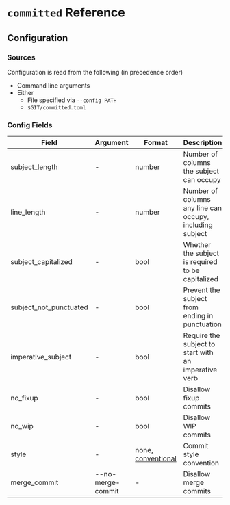 # `committed` Reference

## Configuration

### Sources

Configuration is read from the following (in precedence order)

- Command line arguments
- Either
  - File specified via `--config PATH`
  - `$GIT/committed.toml`

### Config Fields

| Field                  | Argument          | Format | Description |
|------------------------|-------------------|--------|-------------|
| subject_length         | \-                | number | Number of columns the subject can occupy |
| line_length            | \-                | number | Number of columns any line can occupy, including subject |
| subject_capitalized    | \-                | bool   | Whether the subject is required to be capitalized |
| subject_not_punctuated | \-                | bool   | Prevent the subject from ending in punctuation |
| imperative_subject     | \-                | bool   | Require the subject to start with an imperative verb |
| no_fixup               | \-                | bool   | Disallow fixup commits |
| no_wip                 | \-                | bool   | Disallow WIP commits |
| style                  | \-                | none, [conventional] | Commit style convention |
| merge_commit           | --no-merge-commit | \-     | Disallow merge commits |

[conventional]: https://www.conventionalcommits.org/
